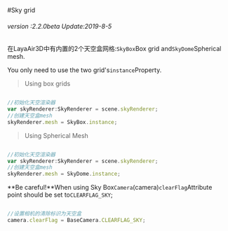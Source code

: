 #Sky grid

###### *version :2.2.0beta   Update:2019-8-5*


在LayaAir3D中有内置的2个天空盒网格:`SkyBox`Box grid and`SkyDome`Spherical mesh.

You only need to use the two grid's`instance`Property.

> Using box grids


```typescript

//初始化天空渲染器
var skyRenderer:SkyRenderer = scene.skyRenderer;
//创建天空盒mesh
skyRenderer.mesh = SkyBox.instance;
```


> Using Spherical Mesh


```typescript

//初始化天空渲染器
var skyRenderer:SkyRenderer = scene.skyRenderer;
//创建天空盒mesh
skyRenderer.mesh = SkyDome.instance;
```


**Be careful!**When using Sky Box`Camera`(camera)`clearFlag`Attribute point should be set to`CLEARFLAG_SKY`;


```typescript

//设置相机的清除标识为天空盒
camera.clearFlag = BaseCamera.CLEARFLAG_SKY;
```


